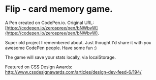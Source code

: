 # Flip - card memory game.

A Pen created on CodePen.io. Original URL: [https://codepen.io/zerospree/pen/bNWbvW](https://codepen.io/zerospree/pen/bNWbvW).

Super old project I remembered about. Just thought I'd share it with you awesome CodePen people. Have some fun :)

The game will save your stats locally, via localStorage.

Featured on CSS Design Awards: http://www.cssdesignawards.com/articles/design-dev-feed-6/194/
